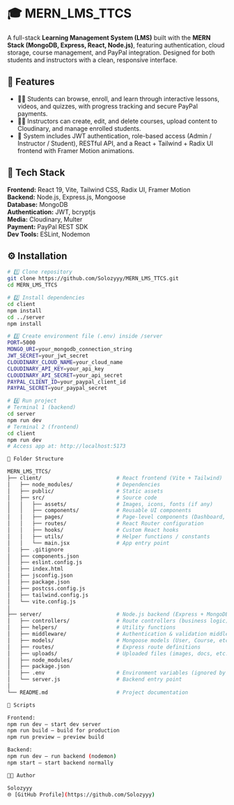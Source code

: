 # 🎓 MERN_LMS_TTCS

A full-stack **Learning Management System (LMS)** built with the **MERN Stack (MongoDB, Express, React, Node.js)**, featuring authentication, cloud storage, course management, and PayPal integration. Designed for both students and instructors with a clean, responsive interface.

## 🚀 Features
- 👩‍🎓 Students can browse, enroll, and learn through interactive lessons, videos, and quizzes, with progress tracking and secure PayPal payments.  
- 👨‍🏫 Instructors can create, edit, and delete courses, upload content to Cloudinary, and manage enrolled students.  
- 🧩 System includes JWT authentication, role-based access (Admin / Instructor / Student), RESTful API, and a React + Tailwind + Radix UI frontend with Framer Motion animations.  

## 🧠 Tech Stack
**Frontend:** React 19, Vite, Tailwind CSS, Radix UI, Framer Motion  
**Backend:** Node.js, Express.js, Mongoose  
**Database:** MongoDB  
**Authentication:** JWT, bcryptjs  
**Media:** Cloudinary, Multer  
**Payment:** PayPal REST SDK  
**Dev Tools:** ESLint, Nodemon  

## ⚙️ Installation
```bash
# 1️⃣ Clone repository
git clone https://github.com/Solozyyy/MERN_LMS_TTCS.git
cd MERN_LMS_TTCS

# 2️⃣ Install dependencies
cd client
npm install
cd ../server
npm install

# 3️⃣ Create environment file (.env) inside /server
PORT=5000
MONGO_URI=your_mongodb_connection_string
JWT_SECRET=your_jwt_secret
CLOUDINARY_CLOUD_NAME=your_cloud_name
CLOUDINARY_API_KEY=your_api_key
CLOUDINARY_API_SECRET=your_api_secret
PAYPAL_CLIENT_ID=your_paypal_client_id
PAYPAL_SECRET=your_paypal_secret

# 4️⃣ Run project
# Terminal 1 (backend)
cd server
npm run dev
# Terminal 2 (frontend)
cd client
npm run dev
# Access app at: http://localhost:5173

📁 Folder Structure

MERN_LMS_TTCS/
├── client/                        # React frontend (Vite + Tailwind)
│   ├── node_modules/              # Dependencies
│   ├── public/                    # Static assets
│   ├── src/                       # Source code
│   │   ├── assets/                # Images, icons, fonts (if any)
│   │   ├── components/            # Reusable UI components
│   │   ├── pages/                 # Page-level components (Dashboard, Login, etc.)
│   │   ├── routes/                # React Router configuration
│   │   ├── hooks/                 # Custom React hooks
│   │   ├── utils/                 # Helper functions / constants
│   │   └── main.jsx               # App entry point
│   ├── .gitignore
│   ├── components.json
│   ├── eslint.config.js
│   ├── index.html
│   ├── jsconfig.json
│   ├── package.json
│   ├── postcss.config.js
│   ├── tailwind.config.js
│   └── vite.config.js
│
├── server/                        # Node.js backend (Express + MongoDB)
│   ├── controllers/               # Route controllers (business logic)
│   ├── helpers/                   # Utility functions
│   ├── middleware/                # Authentication & validation middleware
│   ├── models/                    # Mongoose models (User, Course, etc.)
│   ├── routes/                    # Express route definitions
│   ├── uploads/                   # Uploaded files (images, docs, etc.)
│   ├── node_modules/
│   ├── package.json
│   ├── .env                       # Environment variables (ignored by git)
│   └── server.js                  # Backend entry point
│
└── README.md                      # Project documentation

🧾 Scripts

Frontend:
npm run dev – start dev server
npm run build – build for production
npm run preview – preview build

Backend:
npm run dev – run backend (nodemon)
npm start – start backend normally

🧑‍💻 Author

Solozyyy
🌐 [GitHub Profile](https://github.com/Solozyyy) 
